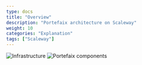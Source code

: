 ```yaml
---
type: docs
title: "Overview"
description: "Portefaix architecture on Scaleway"
weight: 10
categories: "Explanation"
tags: ["Scaleway"]
---
```


<img src="/img/scaleway/portefaix-scaleway-infra.svg" alt="Infrastructure" class="mt-3 mb-3 rounded">

<img src="/img/scaleway/portefaix-scaleway.svg" alt="Portefaix components" class="mt-3 mb-3 rounded">


